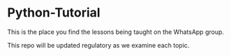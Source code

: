 # Python-Tutorial

This is the place you find the lessons being taught on the WhatsApp group. 

This repo will be updated regulatory as we examine each topic. 
